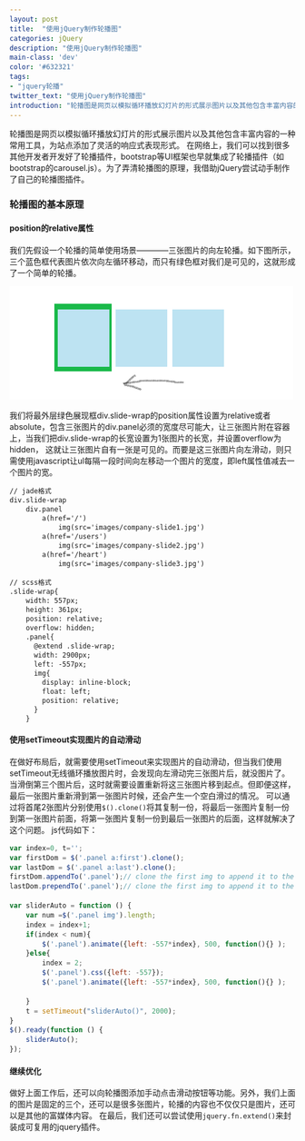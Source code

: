```yaml
---
layout: post
title:  "使用jQuery制作轮播图"
categories: jQuery
description: "使用jQuery制作轮播图"
main-class: 'dev'
color: '#632321'
tags:
- "jquery轮播"
twitter_text: "使用jQuery制作轮播图"
introduction: "轮播图是网页以模拟循环播放幻灯片的形式展示图片以及其他包含丰富内容的一种常用工具，为站点添加了灵活的响应式表现形式。为了弄清轮播图的原理，我借助jQuery尝试动手制作了自己的轮播图插件。"
---
```


轮播图是网页以模拟循环播放幻灯片的形式展示图片以及其他包含丰富内容的一种常用工具，为站点添加了灵活的响应式表现形式。
在网络上，我们可以找到很多其他开发者开发好了轮播插件，bootstrap等UI框架也早就集成了轮播插件（如bootstrap的carousel.js）。为了弄清轮播图的原理，我借助jQuery尝试动手制作了自己的轮播图插件。

### 轮播图的基本原理
#### position的relative属性
我们先假设一个轮播的简单使用场景————三张图片的向左轮播。如下图所示，三个蓝色框代表图片依次向左循环移动，而只有绿色框对我们是可见的，这就形成了一个简单的轮播。

![轮播的简单使用场景原理图](../assets/img/2016-9-19-1.png)

我们将最外层绿色展现框div.slide-wrap的position属性设置为relative或者absolute，包含三张图片的div.panel必须的宽度尽可能大，让三张图片附在容器上，当我们把div.slide-wrap的长宽设置为1张图片的长宽，并设置overflow为hidden，
这就让三张图片自有一张是可见的。而要是这三张图片向左滑动，则只需使用javascript让ul每隔一段时间向左移动一个图片的宽度，即left属性值减去一个图片的宽。

```jade
// jade格式
div.slide-wrap
    div.panel
        a(href='/')
            img(src='images/company-slide1.jpg')
        a(href='/users')
            img(src='images/company-slide2.jpg')
        a(href='/heart')
            img(src='images/company-slide3.jpg')

// scss格式
.slide-wrap{
    width: 557px;
    height: 361px;
    position: relative;
    overflow: hidden;
    .panel{
      @extend .slide-wrap;
      width: 2900px;
      left: -557px;
      img{
        display: inline-block;
        float: left;
        position: relative;
      }
    }
```

#### 使用setTimeout实现图片的自动滑动
在做好布局后，就需要使用setTimeout来实现图片的自动滑动，但当我们使用setTimeout无线循环播放图片时，会发现向左滑动完三张图片后，就没图片了。
当滑倒第三个图片后，这时就需要设置重新将这三张图片移到起点。但即便这样，最后一张图片重新滑到第一张图片时候，还会产生一个空白滑过的情况。
可以通过将首尾2张图片分别使用`$().clone()`将其复制一份，将最后一张图片复制一份到第一张图片前面，将第一张图片复制一份到最后一张图片的后面，这样就解决了这个问题。
js代码如下：

```javascript
var index=0, t='';
var firstDom = $('.panel a:first').clone();
var lastDom = $('.panel a:last').clone();
firstDom.appendTo('.panel');// clone the first img to append it to the panel
lastDom.prependTo('.panel');// clone the first img to append it to the panel

var sliderAuto = function () {
    var num =$('.panel img').length;
    index = index+1;
    if(index < num){
        $('.panel').animate({left: -557*index}, 500, function(){} );
    }else{
        index = 2;
        $('.panel').css({left: -557});
        $('.panel').animate({left: -557*index}, 500, function(){} );
        
    }
    t = setTimeout("sliderAuto()", 2000);
}
$().ready(function () {
    sliderAuto();
});
```
#### 继续优化
做好上面工作后，还可以向轮播图添加手动点击滑动按钮等功能。另外，我们上面的图片是固定的三个，还可以是很多张图片，轮播的内容也不仅仅只是图片，还可以是其他的富媒体内容。
在最后，我们还可以尝试使用`jquery.fn.extend()`来封装成可复用的jquery插件。